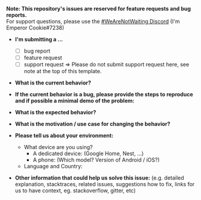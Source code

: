 **Note: This repository's issues are reserved for feature requests and bug reports.**  
For support questions, please use the [#WeAreNotWaiting Discord](https://discord.com/invite/zg7CvCQ) (I'm Emperor Cookie#7238)

- **I'm submitting a ...**

  - [ ] bug report
  - [ ] feature request
  - [ ] support request => Please do not submit support request here, see note at the top of this template.

- **What is the current behavior?**

- **If the current behavior is a bug, please provide the steps to reproduce and if possible a minimal demo of the problem:**

- **What is the expected behavior?**

- **What is the motivation / use case for changing the behavior?**

- **Please tell us about your environment:**

  - What device are you using?
    - A dedicated device: (Google Home, Nest, ...)
    - A phone: (Which model? Version of Android / iOS?)
  - Language and Country:

- **Other information that could help us solve this issue:** (e.g. detailed explanation, stacktraces, related issues, suggestions how to fix, links for us to have context, eg. stackoverflow, gitter, etc)
